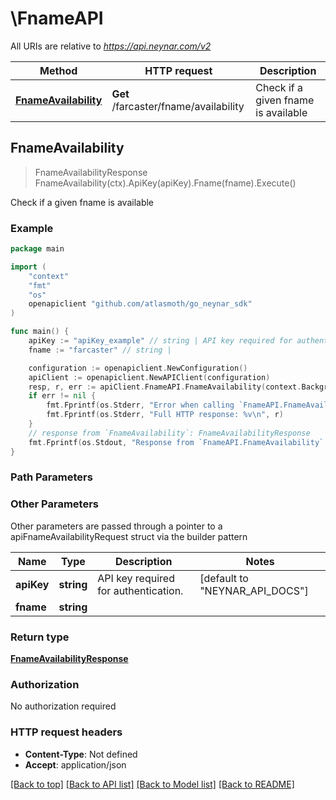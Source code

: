 # \FnameAPI

All URIs are relative to *https://api.neynar.com/v2*

| Method                                                 | HTTP request                          | Description                         |
| ------------------------------------------------------ | ------------------------------------- | ----------------------------------- |
| [**FnameAvailability**](FnameAPI.md#FnameAvailability) | **Get** /farcaster/fname/availability | Check if a given fname is available |

## FnameAvailability

> FnameAvailabilityResponse FnameAvailability(ctx).ApiKey(apiKey).Fname(fname).Execute()

Check if a given fname is available

### Example

```go
package main

import (
	"context"
	"fmt"
	"os"
	openapiclient "github.com/atlasmoth/go_neynar_sdk"
)

func main() {
	apiKey := "apiKey_example" // string | API key required for authentication. (default to "NEYNAR_API_DOCS")
	fname := "farcaster" // string |

	configuration := openapiclient.NewConfiguration()
	apiClient := openapiclient.NewAPIClient(configuration)
	resp, r, err := apiClient.FnameAPI.FnameAvailability(context.Background()).ApiKey(apiKey).Fname(fname).Execute()
	if err != nil {
		fmt.Fprintf(os.Stderr, "Error when calling `FnameAPI.FnameAvailability``: %v\n", err)
		fmt.Fprintf(os.Stderr, "Full HTTP response: %v\n", r)
	}
	// response from `FnameAvailability`: FnameAvailabilityResponse
	fmt.Fprintf(os.Stdout, "Response from `FnameAPI.FnameAvailability`: %v\n", resp)
}
```

### Path Parameters

### Other Parameters

Other parameters are passed through a pointer to a apiFnameAvailabilityRequest struct via the builder pattern

| Name       | Type       | Description                          | Notes                                    |
| ---------- | ---------- | ------------------------------------ | ---------------------------------------- |
| **apiKey** | **string** | API key required for authentication. | [default to &quot;NEYNAR_API_DOCS&quot;] |
| **fname**  | **string** |                                      |

### Return type

[**FnameAvailabilityResponse**](FnameAvailabilityResponse.md)

### Authorization

No authorization required

### HTTP request headers

- **Content-Type**: Not defined
- **Accept**: application/json

[[Back to top]](#) [[Back to API list]](../README.md#documentation-for-api-endpoints)
[[Back to Model list]](../README.md#documentation-for-models)
[[Back to README]](../README.md)
